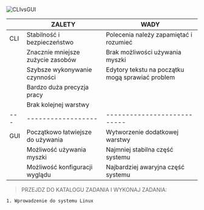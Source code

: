 ![CLIvsGUI](1_08_1_clivsgui.png)

|     | ZALETY                            | WADY                                             |
|-----|-----------------------------------|--------------------------------------------------|
| CLI | Stabilność i bezpieczeństwo       | Polecenia należy zapamiętać i rozumieć           |
|     | Znacznie mniejsze zużycie zasobów | Brak możliwości używania myszki                  |
|     | Szybsze wykonywanie czynności     | Edytory tekstu na początku mogą sprawiać problem |
|     | Bardzo duża precyzja pracy        |                                                  |
|     | Brak kolejnej warstwy             |                                                  |
| --- | ------------------                | ---------------------------                      |
| GUI | Początkowo łatwiejsze do używania | Wytworzenie dodatkowej warstwy                   |
|     | Możliwość używania myszki         | Najmniej stabilna część systemu                  |
|     | Możliwość konfiguracji wyglądu    | Najbardziej awaryjna część systemu               |

>PRZEJDZ DO KATALOGU ZADANIA I WYKONAJ ZADANIA:

```
1. Wprowadzenie do systemu Linux
```